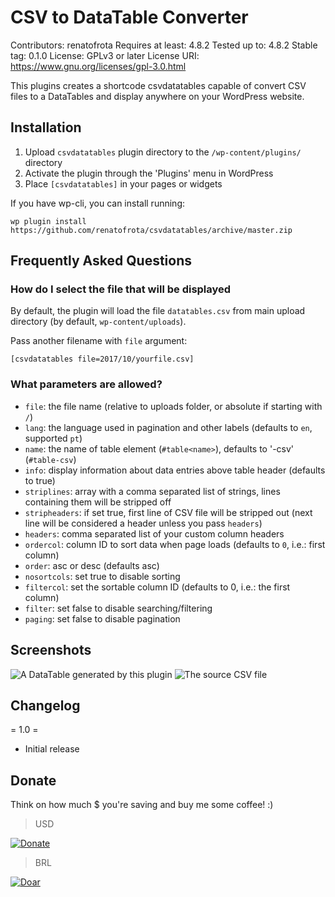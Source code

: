 # CSV to DataTable Converter
Contributors: renatofrota
Requires at least: 4.8.2
Tested up to: 4.8.2
Stable tag: 0.1.0
License: GPLv3 or later
License URI: https://www.gnu.org/licenses/gpl-3.0.html

This plugins creates a shortcode csvdatatables capable of convert CSV files to a DataTables and display anywhere on your WordPress website.

## Installation

1. Upload `csvdatatables` plugin directory to the `/wp-content/plugins/` directory
1. Activate the plugin through the 'Plugins' menu in WordPress
1. Place `[csvdatatables]` in your pages or widgets

If you have wp-cli, you can install running:

```
wp plugin install https://github.com/renatofrota/csvdatatables/archive/master.zip
```

## Frequently Asked Questions

### How do I select the file that will be displayed

By default, the plugin will load the file `datatables.csv` from main upload directory (by default, `wp-content/uploads`).

Pass another filename with `file` argument:

```
[csvdatatables file=2017/10/yourfile.csv]
```

### What parameters are allowed?

- `file`: the file name (relative to uploads folder, or absolute if starting with `/`)
- `lang`: the language used in pagination and other labels (defaults to `en`, supported `pt`)
- `name`: the name of table element (`#table<name>`), defaults to '-csv' (`#table-csv`)
- `info`: display information about data entries above table header (defaults to true)
- `striplines`: array with a comma separated list of strings, lines containing them will be stripped off
- `stripheaders`: if set true, first line of CSV file will be stripped out (next line will be considered a header unless you pass `headers`)
- `headers`: comma separated list of your custom column headers
- `ordercol`: column ID to sort data when page loads (defaults to `0`, i.e.: first column)
- `order`: asc or desc (defaults asc)
- `nosortcols`: set true to disable sorting
- `filtercol`: set the sortable column ID (defaults to 0, i.e.: the first column)
- `filter`: set false to disable searching/filtering
- `paging`: set false to disable pagination

## Screenshots

![A DataTable generated by this plugin](assets/screenshot-1.png)
![The source CSV file](assets/screenshot-2.png)

## Changelog

= 1.0 =
* Initial release

## Donate

Think on how much $ you're saving and buy me some coffee! :)

> USD

[![Donate](https://www.paypalobjects.com/en_US/i/btn/btn_donate_SM.gif)](https://www.paypal.com/cgi-bin/webscr?cmd=_s-xclick&hosted_button_id=R58RLRMM8YM6U)

> BRL

[![Doar](https://www.paypalobjects.com/pt_BR/i/btn/btn_donate_SM.gif)](https://www.paypal.com/cgi-bin/webscr?cmd=_s-xclick&hosted_button_id=9JMBDY5QA8X5A)
